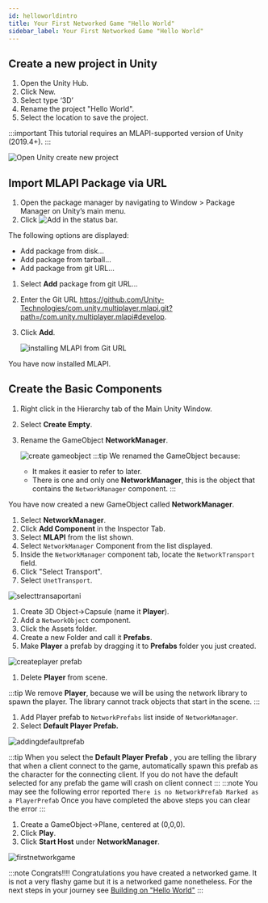 ```yaml
---
id: helloworldintro
title: Your First Networked Game "Hello World"
sidebar_label: Your First Networked Game "Hello World"
---
```



## Create a new project in Unity

1. Open the Unity Hub.
1. Click New. 
1. Select type ‘3D’
1. Rename the project "Hello World".
1. Select the location to save the project.

:::important
This tutorial requires an MLAPI-supported version of Unity (2019.4+).
:::

 ![Open Unity create new project](/img/openunity.gif)

## Import MLAPI Package via URL

1. Open the package manager by navigating to Window > Package Manager on Unity’s main menu.
1. Click ![Add](/img/add.png) in the status bar.

  The following options are displayed:

   - Add package from disk...
   - Add package from tarball...
   - Add package from git URL...

1. Select **Add** package from git URL...
1. Enter the Git URL https://github.com/Unity-Technologies/com.unity.multiplayer.mlapi.git?path=/com.unity.multiplayer.mlapi#develop.
1. Click **Add**.
   
    ![installing MLAPI from Git URL](/img/installingmlapiurl.gif)

You have now installed MLAPI.

## Create the Basic Components

1. Right click in the Hierarchy tab of the Main Unity Window.
1. Select **Create Empty**.
1. Rename the GameObject **NetworkManager**.
   
    ![create gameobject](/img/creategameobject.gif) 
  :::tip
  We renamed the GameObject because:
    * It makes it  easier to refer to later.
    * There is one and only one **NetworkManager**, this is the object that contains the  `NetworkManager` component.
  :::

  You have now created a new GameObject called **NetworkManager**.

1. Select **NetworkManager**.
1. Click **Add Component** in the Inspector Tab.
1. Select **MLAPI** from the list shown.
1. Select `NetworkManager` Component from the list displayed.
1. Inside the `NetworkManager` component tab, locate the  `NetworkTransport` field. 
1. Click "Select Transport".
1. Select `UnetTransport`.

  ![selecttransaportani](/img/selecting-transport.gif)

1. Create 3D Object->Capsule (name it **Player**). 
1. Add a `NetworkObject` component.
1. Click the Assets folder.
1. Create a new Folder and call it **Prefabs**.
1. Make **Player** a prefab by dragging it to **Prefabs** folder you just created.

  ![createplayer prefab](/img/createprefab.gif)

1. Delete **Player** from scene.

  :::tip
  We remove **Player**, because we will be using the network library to spawn the player. The library cannot track objects that start in the scene.
  :::

1. Add Player prefab to `NetworkPrefabs` list inside of `NetworkManager`.
1. Select **Default Player Prefab.**

  ![addingdefaultprefab](/img/default-player-prefab.gif)

  :::tip
  When you select the **Default Player Prefab** , you are telling the library that when a client connect to the game, automatically spawn this prefab as the character for the connecting client. If you do not have the default selected for any prefab the game will crash on client connect
  :::
  :::note
   You may see the following error reported `There is no NetworkPrefab Marked as a PlayerPrefab` Once you have completed the above steps you can clear the error
  :::

1. Create a GameObject->Plane, centered at (0,0,0).
1. Click **Play**.
1. Click **Start Host** under **NetworkManager**. 

  ![firstnetworkgame](/img/firstnetworkgame.gif)

:::note Congrats!!!!
Congratulations you have created a networked game. It is not a very flashy game but it is a networked game nonetheless. For the next steps in your journey see [Building on "Hello World"](helloworldparttwo.md)
:::
